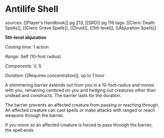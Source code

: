 # Antilife Shell
sources: [[Player's Handbook]] pg 213, [[SRD]] pg 116
tags: [[Cleric Death Spells]], [[Cleric Grave Spells]], [[Druid]], [[5th level]], [[Abjuration Spells]]

**5th-level abjuration**

*Casting time*: 1 action

*Range*: Self (10-foot radius)

*Components*: V, S

*Duration*: [[Requires concentration]], up to 1 hour

A shimmering barrier extends out from you in a 10-foot-radius and moves with you, remaining centered on you and hedging out creatures other than undead and constructs. The barrier lasts for the duration.

The barrier prevents an affected creature from passing or reaching through. An affected creature can cast spells or make attacks with ranged or reach weapons through the barrier.

If you move so an affected creature is forced to pass through the barrier, the spell ends.
